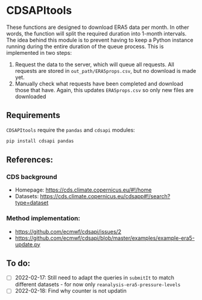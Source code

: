 # CDSAPItools

These functions are designed to download ERA5 data per month. In other words, the function will split the required duration into 1-month intervals. The idea behind this module is to prevent having to keep a Python instance running during the entire duration of the queue process. This is implemented in two steps:

1. Request the data to the server, which will queue all requests. All requests are stored in `out_path/ERA5props.csv`, but no download is made yet. 
2. Manually check what requests have been completed and download those that have. Again, this updates `ERA5props.csv` so only new files are downloaded


## Requirements

`CDSAPItools` require the `pandas` and `cdsapi` modules:

```bash
pip install cdsapi pandas
````
 
## References:

### CDS background

- Homepage: https://cds.climate.copernicus.eu/#!/home
- Datasets: https://cds.climate.copernicus.eu/cdsapp#!/search?type=dataset


### Method implementation:

- https://github.com/ecmwf/cdsapi/issues/2
- https://github.com/ecmwf/cdsapi/blob/master/examples/example-era5-update.py


## To do:

- [ ] 2022-02-17: Still need to adapt the queries in `submitIt` to match different datasets - for now only `reanalysis-era5-pressure-levels`
- [ ] 2022-02-18: Find why counter is not updatin